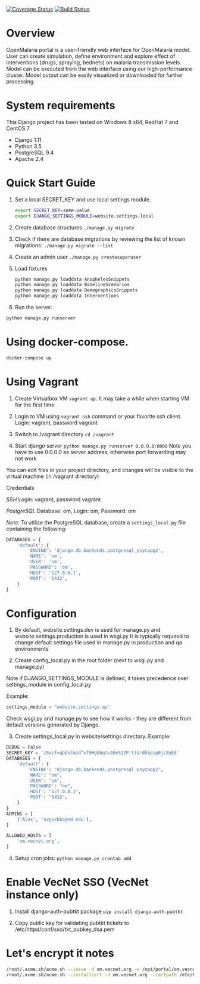 [![Coverage Status](https://coveralls.io/repos/github/vecnet/om/badge.svg)](https://coveralls.io/github/vecnet/om)
[![Build Status](https://travis-ci.org/vecnet/om.svg?branch=master)](https://travis-ci.org/vecnet/om)

# Overview

OpenMalaria portal is a user-friendly web interface for OpenMalaria model. User can create
simulation, define environment and explore effect of interventions (drugs, spraying, bednets) on
malaria transmission levels. Model can be executed from the web interface using our
high-performance cluster.
Model output can be easily visualized or downloaded for further processing.

# System requirements

This Django project has been tested on Windows 8 x64, RedHat 7 and CentOS 7

* Django 1.11
* Python 3.5
* PostgreSQL 9.4
* Apache 2.4

# Quick Start Guide

1. Set a local SECRET_KEY and use local settings module.
	```bash
	export SECRET_KEY=some-value
	export DJANGO_SETTINGS_MODULE=website.settings.local
	```

2. Create database structures
    `./manage.py migrate`

3. Check if there are database migrations by reviewing the list of known migrations:
    `./manage.py migrate --list`

4. Create an admin user
   `./manage.py createsuperuser`

5. Load fixtures
	```bash
	python manage.py loaddata AnophelesSnippets
	python manage.py loaddata BaselineScenarios
	python manage.py loaddata DemographicsSnippets
	python manage.py loaddata Interventions
	```

6. Run the server.
```bash
python manage.py runserver
```

# Using docker-compose.

```bash
docker-compose up
```


# Using Vagrant

1. Create Virtualbox VM `vagrant up`. It may take a while when starting VM for the first time

2. Login to VM using `vagrant ssh` command or your favorite ssh client. Login: vagrant, password vagrant

3. Switch to /vagrant directory `cd /vagrant`

4. Start django server `python manage.py runserver 0.0.0.0:8000`
Note you have to use 0.0.0.0 as server address, otherwise port forwarding may not work

You can edit files in your project directory, and changes will be visible to the virtual machine
(in /vagrant directory)

Credentials

*SSH* Login: vagrant, password vagrant

*PostgreSQL* Database: om, Login: om, Password: om

*Note*: To utilize the PostgreSQL database, create a `settings_local.py` file containing the following:
```python
DATABASES = {
    'default': {
        'ENGINE': 'django.db.backends.postgresql_psycopg2',
        'NAME': 'om',
        'USER': 'om',
        'PASSWORD': 'om',
        'HOST': '127.0.0.1',
        'PORT': '5432',
    }
}
```

# Configuration

1. By default, website.settings.dev is used for manage.py and website.settings.production is used in wsgi.py
It is typically required to change default settings file used in manage.py in production and qa environments

2. Create config_local.py in the root folder (next to wsgi.py and manage.py)

Note if DJANGO_SETTINGS_MODULE is defined, it takes precedence over settings_module in config_local.py

Example:
```python
settings_module = "website.settings.qa"
```
Check wsgi.py and manage.py to see how it works - they are different from default versions generated by Django.


3. Create settings_local.py in website/settings directory. Example:

```python
DEBUG = False
SECRET_KEY = 'z5azf=qbb%lmzd^xf9#g5bqtv30e%12P!t(&!0hkpzp0jc8q5$'
DATABASES = {
    'default': {
        'ENGINE': "django.db.backends.postgresql_psycopg2",
        'NAME': "om",
        'USER': "om",
        'PASSWORD': "om",
        'HOST': "127.0.0.1",
        'PORT': "5432",
    }
}
ADMINS = [
    ('Alex', 'avyushko@nd.edu'),
]

ALLOWED_HOSTS = [
    'om.vecnet.org',
]
```

4. Setup cron jobs:
`python manage.py crontab add`

# Enable VecNet SSO (VecNet instance only)

1. Install django-auth-pubtkt package
`pip install django-auth-pubtkt`

2. Copy public key for validating pubtkt tickets to /etc/httpd/conf/sso/tkt_pubkey_dsa.pem

# Let's encrypt it notes

```bash
/root/.acme.sh/acme.sh --issue -d om.vecnet.org -w /opt/portal/om.vecnet.org/apache/ --log
/root/.acme.sh/acme.sh --installcert -d om.vecnet.org --certpath /etc/httpd/ssl/om.vecnet.org.cer --keypath /etc/httpd/ssl/om.vecnet.org.key --fullchainpath /etc/httpd/ssl/om.vecnet.org.int.cer --reloadcmd "service httpd restart"
```
